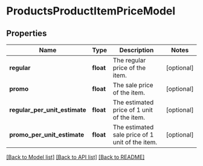 # ProductsProductItemPriceModel

## Properties
Name | Type | Description | Notes
------------ | ------------- | ------------- | -------------
**regular** | **float** | The regular price of the item. | [optional] 
**promo** | **float** | The sale price of the item. | [optional] 
**regular_per_unit_estimate** | **float** | The estimated price of 1 unit of the item. | [optional] 
**promo_per_unit_estimate** | **float** | The estimated sale price of 1 unit of the item. | [optional] 

[[Back to Model list]](../README.md#documentation-for-models) [[Back to API list]](../README.md#documentation-for-api-endpoints) [[Back to README]](../README.md)

